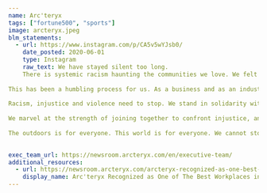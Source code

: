 ```yaml
---
name: Arc'teryx
tags: ["fortune500", "sports"]
image: arcteryx.jpeg
blm_statements:
  - url: https://www.instagram.com/p/CA5v5wYJsb0/
    date_posted: 2020-06-01
    type: Instagram
    raw_text: We have stayed silent too long. 
    There is systemic racism haunting the communities we love. We felt as though an Instagram post without action couldn’t meaningfully address this systemic problem – but we realize that an issue this entrenched must be named, and we must speak up.⁣
    
This has been a humbling process for us. As a business and as an industry we haven’t always gotten it right, and have a long way to go. We are committed to taking action to change, no matter how long it takes. ⁣
⁣
Racism, injustice and violence need to stop. We stand in solidarity with black lives in communities around the world.⁣
⁣
We marvel at the strength of joining together to confront injustice, and will use our voice to seek justice where we live, work, and play. We promote the positive power of humans to be problems solvers. We will educate whenever and wherever we can. We commit to ensuring that every single human feels at home in everything we do. ⁣
⁣
The outdoors is for everyone. This world is for everyone. We cannot stop until every person is welcomed equally.⁣
⁣

exec_team_url: https://newsroom.arcteryx.com/en/executive-team/
additional_resources:
  - url: https://newsroom.arcteryx.com/arcteryx-recognized-as-one-best-workplaces-in-british-columbia.htm
    display_name: Arc'teryx Recognized as One of The Best Workplaces in British Columbia
---
```

